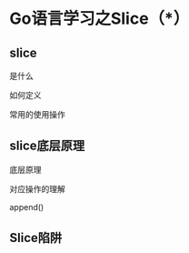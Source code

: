 # Go语言学习之Slice（*）

## slice

是什么

如何定义

常用的使用操作

## slice底层原理

底层原理

对应操作的理解

append()



## Slice陷阱